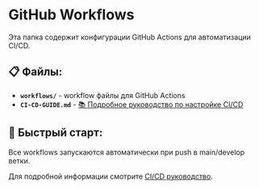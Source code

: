 # GitHub Workflows

Эта папка содержит конфигурации GitHub Actions для автоматизации CI/CD.

## 📋 Файлы:

- **`workflows/`** - workflow файлы для GitHub Actions
- **`CI-CD-GUIDE.md`** - [📚 Подробное руководство по настройке CI/CD](./CI-CD-GUIDE.md)

## 🚀 Быстрый старт:

Все workflows запускаются автоматически при push в main/develop ветки.

Для подробной информации смотрите [CI/CD руководство](./CI-CD-GUIDE.md). 